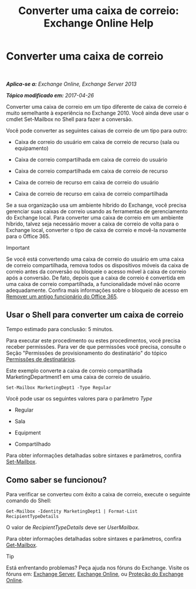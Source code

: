 ﻿---
title: 'Converter uma caixa de correio: Exchange Online Help'
TOCTitle: Converter uma caixa de correio
ms:assetid: dfed045e-a740-4a90-aff9-c58d53592f79
ms:mtpsurl: https://technet.microsoft.com/pt-br/library/JJ710164(v=EXCHG.150)
ms:contentKeyID: 50486810
ms.date: 04/23/2018
mtps_version: v=EXCHG.150
ms.translationtype: HT
---

# Converter uma caixa de correio

 

_**Aplica-se a:** Exchange Online, Exchange Server 2013_

_**Tópico modificado em:** 2017-04-26_

Converter uma caixa de correio em um tipo diferente de caixa de correio é muito semelhante à experiência no Exchange 2010. Você ainda deve usar o cmdlet Set-Mailbox no Shell para fazer a conversão.

Você pode converter as seguintes caixas de correio de um tipo para outro:

  - Caixa de correio do usuário em caixa de correio de recurso (sala ou equipamento)

  - Caixa de correio compartilhada em caixa de correio do usuário

  - Caixa de correio compartilhada em caixa de correio de recurso

  - Caixa de correio de recurso em caixa de correio do usuário

  - Caixa de correio de recurso em caixa de correio compartilhada

Se a sua organização usa um ambiente híbrido do Exchange, você precisa gerenciar suas caixas de correio usando as ferramentas de gerenciamento do Exchange local. Para converter uma caixa de correio em um ambiente híbrido, talvez seja necessário mover a caixa de correio de volta para o Exchange local, converter o tipo de caixa de correio e movê-la novamente para o Office 365.


> [!IMPORTANT]
> Se você está convertendo uma caixa de correio do usuário em uma caixa de correio compartilhada, remova todos os dispositivos móveis da caixa de correio antes da conversão ou bloqueie o acesso móvel à caixa de correio após a conversão. De fato, depois que a caixa de correio é convertida em uma caixa de correio compartilhada, a funcionalidade móvel não ocorre adequadamente. Confira mais informações sobre o bloqueio de acesso em <A href="https://go.microsoft.com/fwlink/p/?linkid=847873">Remover um antigo funcionário do Office 365</A>.



## Usar o Shell para converter um caixa de correio

Tempo estimado para conclusão: 5 minutos.

Para executar este procedimento ou estes procedimentos, você precisa receber permissões. Para ver de que permissões você precisa, consulte o Seção "Permissões de provisionamento do destinatário" do tópico [Permissões de destinatários](recipients-permissions-exchange-2013-help.md).

Este exemplo converte a caixa de correio compartilhada MarketingDepartment1 em uma caixa de correio de usuário.

    Set-Mailbox MarketingDept1 -Type Regular

Você pode usar os seguintes valores para o parâmetro *Type*

  - Regular

  - Sala

  - Equipment

  - Compartilhado

Para obter informações detalhadas sobre sintaxes e parâmetros, confira [Set-Mailbox](https://technet.microsoft.com/pt-br/library/bb123981\(v=exchg.150\)).

## Como saber se funcionou?

Para verificar se converteu com êxito a caixa de correio, execute o seguinte comando do Shell:

    Get-Mailbox -Identity MarketingDept1 | Format-List RecipientTypeDetails

O valor de *RecipientTypeDetails* deve ser *UserMailbox*.

Para obter informações detalhadas sobre sintaxes e parâmetros, confira [Get-Mailbox](https://technet.microsoft.com/pt-br/library/bb123685\(v=exchg.150\)).


> [!TIP]
> Está enfrentando problemas? Peça ajuda nos fóruns do Exchange. Visite os fóruns em: <A href="https://go.microsoft.com/fwlink/p/?linkid=60612">Exchange Server</A>, <A href="https://go.microsoft.com/fwlink/p/?linkid=267542">Exchange Online</A>, ou <A href="https://go.microsoft.com/fwlink/p/?linkid=285351">Proteção do Exchange Online</A>.


